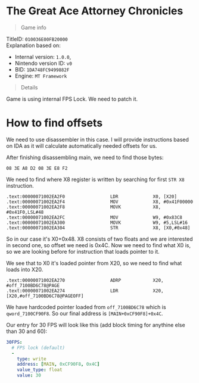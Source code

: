 # The Great Ace Attorney Chronicles

> Game info

TitleID: `010036E00FB20000`<br>
Explanation based on:
- Internal version: `1.0.0`, 
- Nintendo version ID: `v0`
- BID: `1DA748FC9499882F`
- Engine: `MT Framework`

> Details

Game is using internal FPS Lock. We need to patch it.

# How to find offsets

We need to use disassembler in this case. I will provide instructions based on IDA as it will calculate automatically needed offsets for us.

After finishing disassembling main, we need to find those bytes:
```
08 3E A8 D2 08 3E E8 F2
```
We need to find where X8 register is written by searching for first `STR X8` instruction.
```
.text:00000071002EA2F0                 LDR             X0, [X20]
.text:00000071002EA2F4                 MOV             X8, #0x41F00000
.text:00000071002EA2F8                 MOVK            X8, #0x41F0,LSL#48
.text:00000071002EA2FC                 MOV             W9, #0x83C8
.text:00000071002EA300                 MOVK            W9, #5,LSL#16
.text:00000071002EA304                 STR             X8, [X0,#0x48]
```
So in our case it's X0+0x48. X8 consists of two floats and we are interested in second one, so offset we need is 0x4C.
Now we need to find what X0 is, so we are looking before for instruction that loads pointer to it.

We see that to X0 it's loaded pointer from X20, so we need to find what loads into X20.

```
.text:00000071002EA270                 ADRP            X20, #off_7100BD6C78@PAGE
.text:00000071002EA274                 LDR             X20, [X20,#off_7100BD6C78@PAGEOFF]
```
We have hardcoded pointer loaded from `off_7100BD6C78` which is `qword_7100CF90F8`.
So our final address is `[MAIN+0xCF90F8]+0x4C`.

Our entry for 30 FPS will look like this (add block timing for anythine else than 30 and 60):
```yaml
30FPS:
  # FPS lock (default)
  -
    type: write
    address: [MAIN, 0xCF90F8, 0x4C]
    value_type: float
    value: 30
```